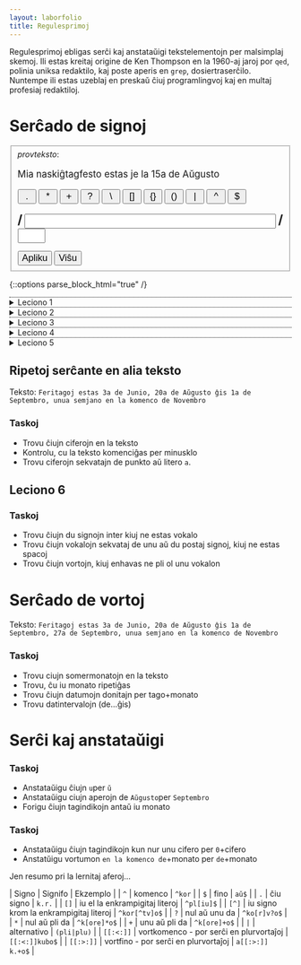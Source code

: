 ```yaml
---
layout: laborfolio
title: Regulesprimoj
---
```


Regulesprimoj ebligas serĉi kaj anstataŭigi tekstelementojn per malsimplaj skemoj.
Ili estas kreitaj origine de Ken Thompson en la 1960-aj jaroj 
por `qed`, polinia uniksa redaktilo, kaj poste aperis en 
`grep`, dosiertraserĉilo. Nuntempe ili estas uzeblaj en preskaŭ ĉiuj programlingvoj kaj en
multaj profesiaj redaktiloj.

<!--  fasadoj por elprovado
https://www.regextester.com/
(aŭ: https://regexr.com/, https://regexplained.com...)
-->

# Serĉado de signoj


<style>



  fieldset input, button {
    font-size: 120%;
    min-width: 2em;
  }

  .gr {
    font-size: 160%;
    font-weight: bold;
  }

  #teksto {
    font-size: 120%;
  }

  .em  {
    background-color: deepskyblue;
  }
</style>

<fieldset>
  <i>provteksto</i>:
  <p id="teksto">
    Mia naskiĝtagfesto estas je la 15a de Aŭgusto
  </p>
  <p id="sgn_btn">
    <button>.</button>
    <button>*</button>
    <button>+</button>
    <button>?</button>
    <button>\</button>
    <button>[]</button>
    <button>{}</button>
    <button>()</button>
    <button>|</button>
    <button>^</button>
    <button>$</button>
  </p>
  <p>
    <span class="gr">/</span>
    <input type="text" id="re" size="42">
    <span class="gr">/</span>
    <input type="text" id="flg" size="2">
  </p>
  <input type="button" value="Apliku" onclick="re_apliku();">
  <input type="button" value="Viŝu" onclick="re_vishu();">
</fieldset>


<script>
    function signo(event) {
      const btn = event.target;
      if (btn.tagName == "BUTTON") {
        const v = btn.textContent;
        const re = document.getElementById("re");
        
        if (re.selectionStart || re.selectionStart == '0') {
          var startPos = re.selectionStart;
          var endPos = re.selectionEnd;
          re.value = re.value.substring(0, startPos)
              + v
              + re.value.substring(endPos, re.value.length);
        } else {
          re.value += v;
        }
      }
    }

    document.getElementById("sgn_btn").addEventListener("click",signo);

    function re_apliku() {
        const t = document.getElementById("teksto");
        const re = document.getElementById("re").value;
        const flg = document.getElementById("flg").value;
        const re_c = new RegExp(re,flg);

        // se nenio troviĝas ni montras la nudan tekston
        let markita_teksto = t.textContent.trim();

        //if (const m = re_c.exec(t.textContent)) {
        //  markita_teksto = t.textContent.substring(0,m.index)+'<span class="em">'+m[0]+'</span>'
        //    + t.textContent.substring(m.index + m[0].length);
        //    //  replace(re_c,'<span class="emfaze">'+'xxxx'+'</span>');

        //}
        markita_teksto = markita_teksto.replace(re_c,'<span class="em">$&</span>')

        t.innerHTML = markita_teksto;
    }

    function re_vishu() {
        const re = document.getElementById("re");
        const t = document.getElementById("teksto");
        re.value = '';
        t.innerHTML = t.textContent;
    }

</script>

{::options parse_block_html="true" /}

<details style="border-top: 1px dotted black">
  <summary markdown="span">Leciono 1</summary>

Regulesprimoj uzas ordinarajn literojn kaj signojn kaj specialsignojn. Literoj kaj ciferoj 
reprezentas sin mem, do ne estas specialsignoj. Ofte oni metas regulesprimon inter strekojn
'/', sed tio iom varias laŭ programlingvo kaj redaktilo. Do `/e/` serĉas aperon de litero `e`.
Se oni volas serĉi specialsignon oni devas antaŭmeti `\`.

Oni povas provizi regulesprimon per aldonaj flagoj. Ekzemple la flago `g` (angle: *global*),
serĉas ĉiujn aperojn de la serĉteksto: `/e/g`.

Per la rektaj krampoj oni povas serĉi alternativajn signojn. Ekzemple `/[abc]/` serĉas pri
aperoj de iu el la literoj `a`, `b` aŭ `c`. Se la serĉataj signoj reprezentas intervalon en la 
kodo (Askio, do supersigna `ĉ` ne estas en la intervalo `a-d`) - 
do ekzemple estas en alfabeta ordo, oni povas uzi streketon por doni la intervalon:
`/[a-d]/` serĉas pri la unuaj kvar literoj de la latina alfabeto. 

Ĉar `[` kaj `]` estas specialsignoj, por *serĉi* rektajn krampojn, vi devas skribi
tiel: `\[` respektive `\]`.

### Taskoj

- Kontrolu ĉu la litero `u` aperas en la teksto
- Trovu ĉiujn `u` en la teksto
- Trovu ĉiujn vokalojn en la teksto
- Trovu ĉiujn ciferojn en la teksto

</details>
<details style="border-top: 1px dotted black">
  <summary markdown="span">Leciono 2</summary>

Komencon oni sigas per specialsigno `^`, do `/^a/` trovas literon `a` nur, se ĝi aperas en la komenco
de la teksto. Simile `$` signas finon de la teksto, ekz-e `/o$/`.

### Taskoj

- Kontrolu, ĉu la teksto komenciĝas per iu el la literoj k, m aŭ n
- Kontrolu, ĉu la teksto finiĝas per vokalo
- Kontrolu ĉu la teksto komenciĝas per majusklo

</details>
<details style="border-top: 1px dotted black">
  <summary markdown="span">Leciono 3</summary>


La punkto `.` reprezentas ciun ajn signon (literon, ciferon ktp.).
Se vi volas serĉi punkton anstataŭe, vi devas 'eskapi' gin tiel:
`/\./`.

Per la specialsigno `?` oni esprimas, ke la antaŭa signo povas okazi aŭ ne.
Do ekz-e la esprimo `11?` trovas unu aŭ du sisekvajn unuojn.
Dum `1.1` trovas du unuojn kun iu ajn signo inter ili, ekz-e `1a1`
aŭ `1:1` aŭ `111`.

### Taskoj 

- Trovu ĉiujn aperojn de vokalo sekvata eventuale de litero `g`
- Trovu ĉiujn aperojn de vokalo sekvata de spaco
- Trovu ĉiujn aperojn de du vokaloj kun iu ajn intera signo 

</details>
<details style="border-top: 1px dotted black">
  <summary markdown="span">Leciono 4</summary>

### Taskoj
- Trovu ĉiujn ciferojn kun sekvanta `a` en la teksto
- Trovu ĉiujn signojn, kiuj ne estas vokalo
- Trovu ĉiujn signojn kiuj estas nek vokalo, nek spaco, nek cifero
- Trovu ĉiujn du signojn, inter kiuj ne troviĝas vokalo
- Trovu ĉiujn vokalojn kun unu aŭ du sekvantaj signoj, kiuj ne estas spaco
 
</details>
<details style="border-top: 1px dotted black">
  <summary markdown="span">Leciono 5</summary>

...

### Taskoj

- Trovu ĉiujn vokalojn en vortkomenco
- Trovu ĉiujn spacojn inter vortoj
- Trovu ĉiujn vortojn kiuj havas kvin aŭ malpli da literoj
 

</details>

## Ripetoj serĉante en alia teksto 

Teksto: `Feritagoj estas 3a de Junio, 20a de Aŭgusto ĝis 1a de Septembro, unua semjano en la
komenco de Novembro`
 

### Taskoj

- Trovu ĉiujn ciferojn en la teksto
- Kontrolu, cu la teksto komenciĝas per minusklo
- Trovu ciferojn sekvatajn de punkto aŭ litero `a`.


## Leciono 6 

### Taskoj

- Trovu ĉiujn du signojn inter kiuj ne estas vokalo
- Trovu ĉiujn vokalojn sekvataj de unu aŭ du postaj signoj, kiuj ne estas spacoj
- Trovu ĉiujn vortojn, kiuj enhavas ne pli ol unu vokalon

 
# Serĉado de vortoj

Teksto: `Feritagoj estas 3a de Junio, 20a de Aŭgusto ĝis 1a de Septembro, 27a de Septembro, unua semjano en la
komenco de Novembro`

 
### Taskoj

- Trovu ciujn somermonatojn en la teksto
- Trovu, ĉu iu monato ripetiĝas
- Trovu ĉiujn datumojn donitajn per tago+monato
- Trovu datintervalojn (de...ĝis)

<!-- 
3. Serĉado de vortoj (2) look ahea, look behind k.a.
-->

# Serĉi kaj anstataŭigi
 

### Taskoj

- Anstataŭigu ĉiujn `u`per `ŭ`
- Anstataŭigu ciujn aperojn de `Aŭgusto`per `Septembro`
- Forigu ĉiujn tagindikojn antaŭ iu monato


### Taskoj

- Anstataŭigu ĉiujn tagindikojn kun nur unu cifero per `0`+cifero
- Anstatŭigu vortumon `en la komenco de`+monato per `de`+monato


Jen resumo pri la lernitaj aferoj...

| Signo | Signifo | Ekzemplo |
| `^` | komenco | `^kor` |
| `$` | fino | `aŭ$` |
| `.` | ĉiu signo | `k.r.` |
| `[]` | iu el la enkrampigitaj literoj | `^pl[iu]$` |
| `[^]` | iu signo krom la enkrampigitaj literoj | `^kor[^tv]o$` |
| `?` | nul aŭ unu da | `^ko[r]v?o$` |
| `*` | nul aŭ pli da | `^k[ore]*o$` |
| `+` | unu aŭ pli da | `^k[ore]+o$` |
| `|` | alternativo | `(pli|plu)` |
| `[[:<:]]` | vortkomenco - por serĉi en plurvortaĵoj | `[[:<:]]kubo$` |
| `[[:>:]]` | vortfino - por serĉi en plurvortaĵoj | `a[[:>:]] k.+o$` |


